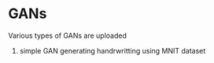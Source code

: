 # GANs

Various types of GANs are uploaded 
1. simple GAN generating handrwritting using MNIT dataset
